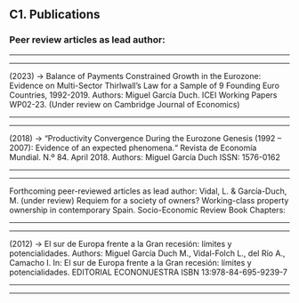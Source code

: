 ## C1. Publications

### Peer review articles as lead author:

-----------------------------------------------------------------------------------------------------
-----------------------------------------------------------------------------------------------------

(2023) → Balance of Payments Constrained Growth in the Eurozone: Evidence on Multi-Sector
Thirlwall’s Law for a Sample of 9 Founding Euro Countries, 1992-2019. Authors: Miguel García Duch.
ICEI Working Papers WP02-23. (Under review on Cambridge Journal of Economics)

-----------------------------------------------------------------------------------------------------
-----------------------------------------------------------------------------------------------------

(2018) → “Productivity Convergence During the Eurozone Genesis (1992 – 2007): Evidence of an
expected phenomena.“ Revista de Economía Mundial. N.º 84. April 2018. Authors: Miguel García
Duch ISSN: 1576-0162

-----------------------------------------------------------------------------------------------------
-----------------------------------------------------------------------------------------------------

Forthcoming peer-reviewed articles as lead author:
Vidal, L. & García-Duch, M. (under review) Requiem for a society of owners? Working-class property
ownership in contemporary Spain. Socio-Economic Review
Book Chapters:

-----------------------------------------------------------------------------------------------------
-----------------------------------------------------------------------------------------------------

(2012) → El sur de Europa frente a la Gran recesión: límites y potencialidades. Authors: Miguel
García Duch M., Vidal-Folch L., del Río A., Camacho I. In: El sur de Europa frente a la Gran recesión:
límites y potencialidades. EDITORIAL ECONONUESTRA
ISBN 13:978-84-695-9239-7

-----------------------------------------------------------------------------------------------------
-----------------------------------------------------------------------------------------------------
